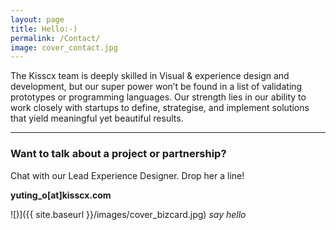 ```yaml
---
layout: page
title: Hello:-)
permalink: /Contact/
image: cover_contact.jpg
---
```


The Kisscx team is deeply skilled in Visual & experience design and development, but our super power won’t be found in a list of validating prototypes or programming languages. Our strength lies in our ability to work closely with startups to define, strategise, and implement solutions that yield meaningful yet beautiful results. 

***


### Want to talk about a project or partnership?

Chat with our Lead Experience Designer. Drop her a line!

**yuting_o[at]kisscx.com**

![)]({{ site.baseurl }}/images/cover_bizcard.jpg)
*say hello*


